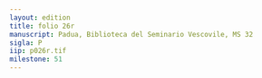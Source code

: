 ```yaml
---
layout: edition
title: folio 26r
manuscript: Padua, Biblioteca del Seminario Vescovile, MS 32
sigla: P
iip: p026r.tif
milestone: 51
---
```

